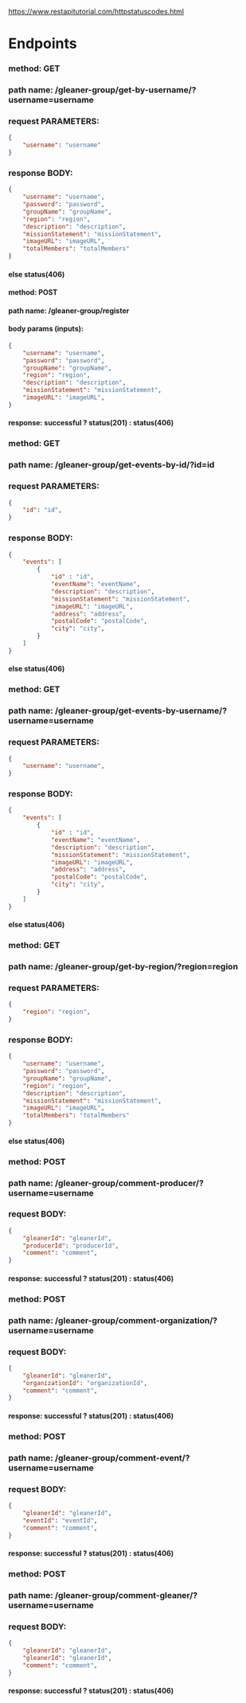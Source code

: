 https://www.restapitutorial.com/httpstatuscodes.html
# Endpoints

### method: GET
### path name: /gleaner-group/get-by-username/?username=username
### request PARAMETERS:
```JSON
{
    "username": "username"
}
```
### response BODY:
```JSON
{
    "username": "username",
    "password": "password",
    "groupName": "groupName",
    "region": "region",
    "description": "description",
    "missionStatement": "missionStatement",
    "imageURL": "imageURL",
    "totalMembers": "totalMembers"
}
```
#### else status(406)


#### method: POST
#### path name: /gleaner-group/register
#### body params (inputs): 
```JSON
{
    "username": "username",
    "password": "password",
    "groupName": "groupName",
    "region": "region",
    "description": "description",
    "missionStatement": "missionStatement",
    "imageURL": "imageURL",
}
```
#### response: successful ? status(201) : status(406)


### method: GET
### path name: /gleaner-group/get-events-by-id/?id=id
### request PARAMETERS:
```JSON
{
    "id": "id",
}
```
### response BODY:
```JSON
{
    "events": [
        {
            "id" : "id",
            "eventName": "eventName",
            "description": "description",
            "missionStatement": "missionStatement",
            "imageURL": "imageURL",
            "address": "address",
            "postalCode": "postalCode",
            "city": "city",
        }
    ]
}
```
#### else status(406)


### method: GET
### path name: /gleaner-group/get-events-by-username/?username=username
### request PARAMETERS:
```JSON
{
    "username": "username",
}
```
### response BODY:
```JSON
{
    "events": [
        {
            "id" : "id",
            "eventName": "eventName",
            "description": "description",
            "missionStatement": "missionStatement",
            "imageURL": "imageURL",
            "address": "address",
            "postalCode": "postalCode",
            "city": "city",
        }
    ]
}
```
#### else status(406)


### method: GET
### path name: /gleaner-group/get-by-region/?region=region
### request PARAMETERS:
```JSON
{
    "region": "region",
}
```
### response BODY:
```JSON
{
    "username": "username",
    "password": "password",
    "groupName": "groupName",
    "region": "region",
    "description": "description",
    "missionStatement": "missionStatement",
    "imageURL": "imageURL",
    "totalMembers": "totalMembers"
}
```
#### else status(406)


### method: POST
### path name: /gleaner-group/comment-producer/?username=username
### request BODY:
```JSON
{
    "gleanerId": "gleanerId",
    "producerId": "producerId",
    "comment": "comment",
}
```
#### response: successful ? status(201) : status(406)


### method: POST
### path name: /gleaner-group/comment-organization/?username=username
### request BODY:
```JSON
{
    "gleanerId": "gleanerId",
    "organizationId": "organizationId",
    "comment": "comment",
}
```
#### response: successful ? status(201) : status(406)


### method: POST
### path name: /gleaner-group/comment-event/?username=username
### request BODY:
```JSON
{
    "gleanerId": "gleanerId",
    "eventId": "eventId",
    "comment": "comment",
}
```
#### response: successful ? status(201) : status(406)


### method: POST
### path name: /gleaner-group/comment-gleaner/?username=username
### request BODY:
```JSON
{
    "gleanerId": "gleanerId",
    "gleanerId": "gleanerId",
    "comment": "comment",
}
```
#### response: successful ? status(201) : status(406)

